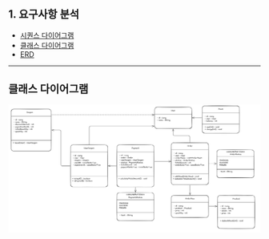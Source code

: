 ## 1. 요구사항 분석
- [시퀀스 다이어그램](sequenceDiagram.md)
- [클래스 다이어그램](classDiagram.md)
- [ERD](erd.md)

---

## 클래스 다이어그램

![class_diagram.png](img/class_diagram.png)